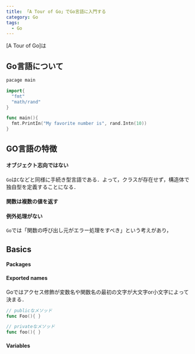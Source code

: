 ```yaml
---
title: 「A Tour of Go」でGo言語に入門する
category: Go
tags:
  - Go
---
```



[A Tour of Go]は


## Go言語について


```go
pacage main

import{
  "fmt"
  "math/rand"
}

func main(){
  fmt.PrintIn("My favorite number is", rand.Intn(10))
}
```

## GO言語の特徴

#### オブジェクト志向ではない
`Go`は`C`などと同様に手続き型言語である．よって，クラスが存在せず，構造体で独自型を定義することになる．

#### 関数は複数の値を返す


#### 例外処理がない
`Go`では「関数の呼び出し元がエラー処理をすべき」という考えがあり，




## Basics

#### Packages


#### Exported names
Goではアクセス修飾が変数名や関数名の最初の文字が大文字or小文字によって決まる．

```go
// publicなメソッド
func Foo(){ }

// privateなメソッド
func foo(){ }
```

#### Variables

#### 

#### 

#### 

## 


## 


## 
